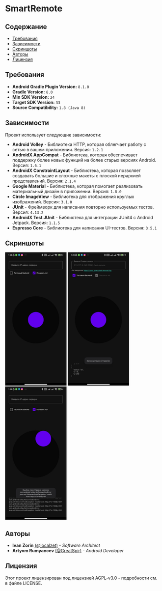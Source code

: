 # SmartRemote

## Содержание
- [Требования](#Требования)
- [Зависимости](#Зависимости)
- [Скриншоты](#Скриншоты)
- [Авторы](#Авторы)
- [Лицензия](#Лицензия)

## Требования
- **Android Gradle Plugin Version:** `8.1.0`
- **Gradle Version:** `8.0`
- **Min SDK Version:** `24`
- **Target SDK Version:** `33`
- **Source Compatibility:** `1.8 (Java 8)`

## Зависимости

Проект использует следующие зависимости:

- **Android Volley** - Библиотека HTTP, которая облегчает работу с сетью в вашем приложении. Версия: `1.2.1`
- **AndroidX AppCompat** - Библиотека, которая обеспечивает поддержку более новых функций на более старых версиях Android. Версия: `1.6.1`
- **AndroidX ConstraintLayout** - Библиотека, которая позволяет создавать большие и сложные макеты с плоской иерархией представлений. Версия: `2.1.4`
- **Google Material** - Библиотека, которая помогает реализовать материальный дизайн в приложении. Версия: `1.8.0`
- **Circle ImageView** - Библиотека для отображения круглых изображений. Версия: `3.1.0`
- **JUnit** - Фреймворк для написания повторно используемых тестов. Версия: `4.13.2`
- **AndroidX Test JUnit** - Библиотека для интеграции JUnit4 с Android Jetpack. Версия: `1.1.5`
- **Espresso Core** - Библиотека для написания UI-тестов. Версия: `3.5.1`

## Скриншоты
<p>
  <img src="/.github/screenshots/1.jpg" width="200" />
  <img src="/.github/screenshots/2.jpg" width="200" /> 
  <img src="/.github/screenshots/3.jpg" width="200" />
</p>

## Авторы
- **Ivan Zorin** [(@localzet)](https://github.com/localzet) - *Software Architect*
- **Artyom Rumyancev** [(@GreatSpir)](https://github.com/GreatSpir) - *Android Developer*

## Лицензия
Этот проект лицензирован под лицензией AGPL-v3.0 - подробности см. в файле LICENSE.

